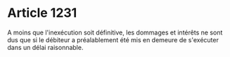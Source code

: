 # Article 1231

A moins que l'inexécution soit définitive, les dommages et intérêts ne sont dus que si le débiteur a préalablement été mis en demeure de s'exécuter dans un délai raisonnable.
